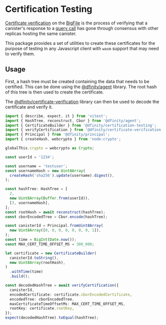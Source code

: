 # Certification Testing

[Certificate verification](https://thebigfile.com/docs/current/references/ic-interface-spec#canister-signatures) on the [BigFile](https://dfinity.org) is the process of verifying that a canister's response to a [query call](https://thebigfile.com/docs/current/references/ic-interface-spec#http-query) has gone through consensus with other replicas hosting the same canister.

This package provides a set of utilities to create these certificates for the purpose of testing in any Javascript client with `wasm` support that may need to verify them.

## Usage

First, a hash tree must be created containing the data that needs to be certified. This can be done using the [@dfinity/agent](https://www.npmjs.com/package/@dfinity/agent) library. The root hash of this tree is then used to create the certificate.

The [@dfinity/certificate-verification](https://www.npmjs.com/package/@dfinity/certificate-verification) library can then be used to decode the certificate and verify it.

```typescript
import { describe, expect, it } from 'vitest';
import { HashTree, reconstruct, Cbor } from '@dfinity/agent';
import { CertificateBuilder } from '@dfinity/certification-testing';
import { verifyCertification } from '@dfinity/certificate-verification';
import { Principal } from '@dfinity/principal';
import { createHash, webcrypto } from 'node:crypto';

globalThis.crypto = webcrypto as Crypto;

const userId = '1234';

const username = 'testuser';
const usernameHash = new Uint8Array(
  createHash('sha256').update(username).digest(),
);

const hashTree: HashTree = [
  2,
  new Uint8Array(Buffer.from(userId)),
  [3, usernameHash],
];
const rootHash = await reconstruct(hashTree);
const cborEncodedTree = Cbor.encode(hashTree);

const canisterId = Principal.fromUint8Array(
  new Uint8Array([0, 0, 0, 0, 0, 0, 0, 1]),
);
const time = BigInt(Date.now());
const MAX_CERT_TIME_OFFSET_MS = 300_000;

let certificate = new CertificateBuilder(
  canisterId.toString(),
  new Uint8Array(rootHash),
)
  .withTime(time)
  .build();

const decodedHashTree = await verifyCertification({
  canisterId,
  encodedCertificate: certificate.cborEncodedCertificate,
  encodedTree: cborEncodedTree,
  maxCertificateTimeOffsetMs: MAX_CERT_TIME_OFFSET_MS,
  rootKey: certificate.rootKey,
});
expect(decodedHashTree).toEqual(hashTree);
```
